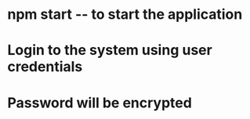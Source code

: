 # npm start -- to start the application

# Login to the system using user credentials

# Password will be encrypted
